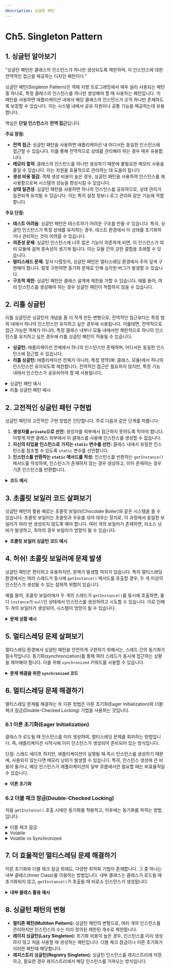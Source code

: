 ```yaml
---
description: 싱글톤 패턴
---
```


# Ch5. Singleton Pattern

## **1. 싱글턴 알아보기**

"싱글턴 패턴은 클래스의 인스턴스가 하나만 생성되도록 제한하며, 이 인스턴스에 대한 전역적인 접근을 제공하는 디자인 패턴이다."

싱글턴 패턴(Singleton Pattern)은 객체 지향 프로그래밍에서 매우 널리 사용되는 패턴 중 하나로, 특정 클래스의 인스턴스를 하나만 생성해야 할 때 사용하는 패턴입니다. 이 패턴을 사용하면 애플리케이션 내에서 해당 클래스의 인스턴스가 오직 하나만 존재하도록 보장할 수 있습니다. 이는 시스템 내에서 공유 자원이나 공통 기능을 제공하는데 유용합니다.

핵심은 **단일 인스턴스**와 **전역 접근**입니다.

**주요 장점:**

* **전역 접근**: 싱글턴 패턴을 사용하면 애플리케이션 내 어디서든 동일한 인스턴스에 접근할 수 있습니다. 이를 통해 전역적으로 상태를 관리해야 하는 경우 매우 유용합니다.
* **메모리 절약**: 클래스의 인스턴스를 하나만 생성하기 때문에 불필요한 메모리 사용을 줄일 수 있습니다. 이는 자원을 효율적으로 관리하는 데 도움이 됩니다.
* **생성 비용 절감**: 객체 생성 비용이 높은 경우, 싱글턴 패턴을 사용하여 인스턴스를 재사용함으로써 시스템의 성능을 향상시킬 수 있습니다.
* **상태 일관성**: 싱글턴 패턴을 사용하면 하나의 인스턴스를 공유하므로, 상태 관리가 일관되게 유지될 수 있습니다. 이는 특히 설정 정보나 로그 관리와 같은 기능에 적합합니다.

**주요 단점:**

* **테스트 어려움**: 싱글턴 패턴은 테스트하기 어려운 구조를 만들 수 있습니다. 특히, 싱글턴 인스턴스가 특정 상태를 유지하는 경우, 테스트 환경에서 이 상태를 초기화하거나 관리하는 것이 어려울 수 있습니다.
* **의존성 문제**: 싱글턴 인스턴스에 너무 많은 기능이 의존하게 되면, 이 인스턴스가 여러 모듈에 걸쳐 종속성이 생기게 됩니다. 이는 모듈 간의 강한 결합을 초래할 수 있습니다.
* **멀티스레드 문제**: 앞서 다뤘듯이, 싱글턴 패턴은 멀티스레딩 환경에서 주의 깊게 구현해야 합니다. 잘못 구현하면 동기화 문제로 인해 심각한 버그가 발생할 수 있습니다.
* **구조적 제한**: 싱글턴 패턴은 클래스 설계에 제한을 가할 수 있습니다. 예를 들어, 여러 인스턴스를 생성해야 하는 경우 싱글턴 패턴이 적합하지 않을 수 있습니다.

## 2. 리틀 싱글턴

리틀 싱글턴은 싱글턴의 개념을 좀 더 작게 만든 변형으로, 전역적인 접근보다는 특정 범위 내에서 하나의 인스턴스만 유지하고 싶은 경우에 사용됩니다. 이를테면, 전역적으로 접근 가능한 객체가 아니라, 특정 클래스 내부나 모듈 내에서만 제한적으로 하나의 인스턴스를 유지하고 싶은 경우에 리틀 싱글턴 패턴이 적용될 수 있습니다.

* **싱글턴:** 애플리케이션 전체에서 하나의 인스턴스만 존재하며, 어디서든 동일한 인스턴스에 접근할 수 있습니다.
* **리틀 싱글턴:** 애플리케이션 전체가 아니라, 특정 영역(예: 클래스, 모듈)에서 하나의 인스턴스만 유지되도록 제한합니다. 전역적인 접근은 필요하지 않지만, 특정 기능 내에서 인스턴스가 공유되어야 할 때 사용됩니다.

<details>

<summary>싱글턴 패턴 예시</summary>

```java
import org.springframework.stereotype.Component;
import lombok.Getter;

@Component
@Getter
public class SingletonService {

    private static final SingletonService instance = new SingletonService();

    private SingletonService() {
        // private constructor to prevent instantiation
    }

    public static SingletonService getInstance() {
        return instance;
    }

    public void doSomething() {
        System.out.println("Doing something in SingletonService");
    }
}
```

위 코드에서는 `@Component`를 사용하여 Spring의 싱글턴 관리 기능을 활용할 수도 있지만, 직접적인 싱글턴 패턴 구현을 보여주기 위해 `getInstance()` 메서드를 통해 인스턴스를 제공하는 방식을 사용했습니다.

</details>

<details>

<summary>리틀 싱글턴 패턴 예시</summary>

리틀 싱글턴 패턴은 스프링 빈으로 특정 클래스 내부에서만 인스턴스를 하나만 유지하고 싶은 경우에 유용합니다.

```java
import org.springframework.stereotype.Service;
import lombok.Getter;
import lombok.RequiredArgsConstructor;

@Service
public class SomeService {

    @Getter
    private final LittleSingleton littleSingleton = new LittleSingleton();

    @RequiredArgsConstructor
    private static class LittleSingleton {
        private final String value = "Hello, I'm a little singleton";

        public void doSomething() {
            System.out.println("Doing something in LittleSingleton");
        }
    }

    public void useLittleSingleton() {
        littleSingleton.doSomething();
    }
}
```

여기서 `LittleSingleton` 클래스는 `SomeService` 클래스 내부에서만 하나의 인스턴스를 유지하며, 외부에서 접근할 수 없게 설계되었습니다. 이는 특정 서비스 내에서만 인스턴스가 필요할 때 유용합니다.

</details>



## **2. 고전적인 싱글턴 패턴 구현법**

싱글턴 패턴의 고전적인 구현 방법은 간단합니다. 주로 다음과 같은 단계를 따릅니다:

1. **생성자를 `private`으로 선언:** 생성자를 외부에서 접근하지 못하도록 막아야 합니다. 이렇게 하면 클래스 외부에서 이 클래스를 사용해 인스턴스를 생성할 수 없습니다.
2. **자신의 타입을 인스턴스로 가지는 `static` 변수를 선언:** 클래스 내에서 유일한 인스턴스를 참조할 수 있도록 `static` 변수를 선언합니다.
3. **인스턴스를 반환하는 `static` 메서드를 작성:** 인스턴스를 반환하는 `getInstance()` 메서드를 작성하여, 인스턴스가 존재하지 않는 경우 생성하고, 이미 존재하는 경우 기존 인스턴스를 반환합니다.

<details>

<summary><strong>코드 예시</strong></summary>

```java
public class Singleton {
    // 유일한 인스턴스를 참조할 static 변수
    private static Singleton instance;

    // private 생성자
    private Singleton() {
    }

    // 인스턴스를 반환하는 static 메서드
    public static Singleton getInstance() {
        if (instance == null) {
            instance = new Singleton();
        }
        return instance;
    }
}
```

위 코드는 간단한 싱글턴 패턴의 예시입니다. `getInstance()` 메서드를 통해 오직 하나의 인스턴스만 생성되고, 애플리케이션 어디서든 동일한 인스턴스에 접근할 수 있습니다.

</details>



## **3. 초콜릿 보일러 코드 살펴보기**

싱글턴 패턴의 활용 예로는 초콜릿 보일러(Chocolate Boiler)와 같은 시스템을 들 수 있습니다. 초콜릿 보일러는 초콜릿과 우유를 섞어 데우는 장치로, 이 과정에서 동일한 보일러가 여러 번 생성되지 않도록 해야 합니다. 여러 개의 보일러가 존재하면, 리소스 낭비가 발생하고, 최악의 경우 보일러가 엉망이 될 수 있습니다.

<details>

<summary><strong>초콜릿 보일러 싱글턴 코드 예시</strong></summary>

```java
public class ChocolateBoiler {
    private boolean empty;
    private boolean boiled;

    private static ChocolateBoiler instance;

    private ChocolateBoiler() {
        empty = true;
        boiled = false;
    }

    public static ChocolateBoiler getInstance() {
        if (instance == null) {
            instance = new ChocolateBoiler();
        }
        return instance;
    }

    public void fill() {
        if (isEmpty()) {
            empty = false;
            boiled = false;
            // 초콜릿과 우유를 채우는 로직
        }
    }

    public void boil() {
        if (!isEmpty() && !isBoiled()) {
            // 보일러 가열 로직
            boiled = true;
        }
    }

    public void drain() {
        if (!isEmpty() && isBoiled()) {
            // 초콜릿을 비우는 로직
            empty = true;
        }
    }

    public boolean isEmpty() {
        return empty;
    }

    public boolean isBoiled() {
        return boiled;
    }
}
```

이 코드에서는 `ChocolateBoiler` 클래스가 싱글턴 패턴을 사용하여 구현되었습니다. `getInstance()` 메서드를 통해 오직 하나의 보일러만 사용되도록 보장하며, `fill()`, `boil()`, `drain()` 메서드를 통해 초콜릿 보일러의 동작을 제어할 수 있습니다.

</details>



## **4. 허쉬! 초콜릿 보일러에 문제 발생**

싱글턴 패턴은 편리하고 유용하지만, 문제가 발생할 여지가 있습니다. 특히 멀티스레딩 환경에서는 여러 스레드가 동시에 `getInstance()` 메서드를 호출할 경우, 두 개 이상의 인스턴스가 생성될 수 있는 잠재적 위험이 있습니다.

예를 들어, 초콜릿 보일러에서 두 개의 스레드가 `getInstance()`를 동시에 호출하면, 둘 다 `instance`가 `null`인 상태에서 인스턴스를 생성하려고 시도할 수 있습니다. 이로 인해 두 개의 보일러가 생성되어, 시스템이 엉망이 될 수 있습니다.

<details>

<summary><strong>문제 상황 예시</strong></summary>

```java
public static ChocolateBoiler getInstance() {
    if (instance == null) {
        instance = new ChocolateBoiler();
    }
    return instance;
}
```

위의 코드에서, 두 개의 스레드가 동시에 `instance == null` 체크를 통과하게 되면, 두 개의 초콜릿 보일러가 생성될 수 있습니다.

</details>



## **5. 멀티스레딩 문제 살펴보기**

멀티스레딩 환경에서 싱글턴 패턴을 안전하게 구현하기 위해서는, 스레드 간의 동기화가 필수적입니다. 동기화(synchronization)를 통해 여러 스레드가 동시에 접근하는 상황을 제어해야 합니다. 이를 위해 `synchronized` 키워드를 사용할 수 있습니다.

<details>

<summary><strong>문제 해결을 위한 <code>synchronized</code> 코드</strong></summary>

```java
public static synchronized ChocolateBoiler getInstance() {
    if (instance == null) {
        instance = new ChocolateBoiler();
    }
    return instance;
}
```

`synchronized` 키워드를 사용하면, 동시에 여러 스레드가 접근할 수 없도록 하여 인스턴스가 안전하게 하나만 생성되도록 보장합니다.&#x20;

하지만, 모든 접근이 동기화되기때문에, 생성 이후에도 해당 Synchronized 블록이나 메서드에 접근할때마다 스레드간의 경쟁으로 인해 대기 시간이 발생할 수 있습니다.

동시에  인스턴스를 공유하는 싱글턴이 순차적으로 인스턴스를 공유하게 됩니다.

</details>



## **6. 멀티스레딩 문제 해결하기**

멀티스레딩 문제를 해결하는 또 다른 방법은 이른 초기화(Eager Initialization)와 더블 체크 잠금(Double-Checked Locking) 기법을 사용하는 것입니다.

### **6.1 이른 초기화(Eager Initialization)**&#x20;

클래스가 로드될 때 인스턴스를 미리 생성하여, 멀티스레딩 문제를 회피하는 방법입니다. 즉, 애플리케이션 시작시에 이미 인스턴스가 생성되어 준비되어 있는 방식입니다.

단점: 스레드 세이프 하지만, 애플리케이션이 실행될 때 즉시 인스턴스를 생성하기 때문에, 사용되지 않는다면 메모리 낭비가 발생할 수 있습니다. 특히, 인스턴스 생성에 큰 비용이 들거나, 해당 인스턴스가 애플리케이션의 일부 흐름에서만 필요할 때는 비효율적일 수 있습니다.

<details>

<summary><strong>이른 초기화</strong></summary>

인스턴스 생성 로직을 `static` 키워드와 함께 클래스 내부에서 선언하면 됩니다.

```java
public class Singleton {
    private static final Singleton instance = new Singleton();

    private Singleton() {
    }

    public static Singleton getInstance() {
        return instance;
    }
}
```

</details>

### **6.2 더블 체크 잠금(Double-Checked Locking)**

처음 `getInstance()` 호출 시에만 동기화를 적용하고, 이후에는 동기화를 피하는 방법입니다.

<details>

<summary>더블 체크 잠금</summary>

```java
public class Singleton {
    private static volatile Singleton instance;

    private Singleton() {
    }

    public static Singleton getInstance() {
        if (instance == null) {
            synchronized (Singleton.class) {
                if (instance == null) {
                    instance = new Singleton();
                }
            }
        }
        return instance;
    }
}
```

이 방법은 성능 저하를 최소화하면서도 안전하게 싱글턴 패턴을 구현할 수 있습니다.

</details>

<details>

<summary>Volatile</summary>

`volatile`은 특정 변수의 값이 여러 스레드에 의해 공유될 때 발생할 수 있는 **메모리 가시성 문제**를 해결하기 위해 사용됩니다.

**메모리 가시성 문제:**

자바는 멀티스레드 환경에서 성능을 최적화하기 위해 각 스레드마다 **캐시**를 사용할 수 있습니다. 즉, 스레드는 변수 값을 메모리에서 직접 읽는 대신, 자신만의 로컬 캐시에 저장하고, 이 캐시된 값을 사용하여 작업을 수행할 수 있습니다. 이렇게 하면 메모리 접근 비용을 줄일 수 있어 성능이 향상됩니다.

<img src="../../.gitbook/assets/image (119).png" alt="" data-size="original">

하지만, 이 로컬 캐시 방식 때문에 **메모리 가시성 문제**가 발생할 수 있습니다. 한 스레드가 변수 값을 변경해도 다른 스레드가 이 변경 사항을 보지 못할 수 있습니다. 이는 로컬 캐시가 최신 상태를 반영하지 않기 때문입니다.

**Volatile의 역할:**

* **직접 메모리에서 읽고 쓰기**: `volatile` 변수는 각 스레드의 캐시가 아닌, 메인 메모리에서 직접 읽고 씁니다. 따라서 한 스레드가 `volatile` 변수의 값을 변경하면, 그 변경 사항이 즉시 메모리에 반영되어 다른 스레드에서도 바로 볼 수 있게 됩니다.
* **쓰기 순서 보장**: `volatile` 키워드는 쓰기 순서를 보장합니다. 즉, 한 스레드가 `volatile` 변수에 쓰기 작업을 한 이후에는, 그 이후의 모든 쓰기 작업이 `volatile` 변수의 변경을 반영한 상태로 이루어집니다. 이는 특정 변수에 대한 쓰기 작업이 일어난 후 다른 작업이 수행되도록 강제하는 데 유용합니다.

</details>

<details>

<summary>Volatile vs Synchronized</summary>

* **`volatile`**:
  * **메모리 가시성 보장**: `volatile` 키워드는 변수의 \*\*가시성(visibility)\*\*을 보장합니다. 즉, 한 스레드가 `volatile`로 선언된 변수의 값을 변경하면, 그 변경 사항이 다른 스레드에게 즉시 반영됩니다.
  * **간단한 상태 플래그에 적합**: 주로 간단한 상태 플래그나 플래그 변수와 같은 읽기/쓰기 작업에 사용됩니다.
* **`synchronized`**:
  * **원자성 보장**: `synchronized`는 메서드나 블록을 임계 영역으로 만들어, 한 번에 하나의 스레드만 해당 코드에 접근할 수 있도록 함으로써 \*\*원자성(atomicity)\*\*을 보장합니다. 즉, 한 스레드가 임계 영역에서 작업하는 동안 다른 스레드들은 해당 블록에 들어갈 수 없습니다.
  * **복잡한 상태 관리에 적합**: 여러 변수를 조작하는 복잡한 연산이나, 원자적(atomic) 연산이 필요한 상황에서 사용됩니다.

#### 2. 동작 방식

* **`volatile`**:
  * **직접 메모리 접근**: `volatile`로 선언된 변수는 각 스레드의 로컬 캐시가 아닌 메인 메모리에서 직접 읽고 쓰기 때문에, 변경된 값이 모든 스레드에 즉시 반영됩니다.
  * **메모리 가시성 보장**: `volatile`은 변수에 대한 읽기와 쓰기 작업의 가시성을 보장하지만, 연산 자체가 원자적이지는 않습니다. 예를 들어, 단순한 값 변경은 안전하지만, `counter++` 같은 복합 연산은 원자성이 보장되지 않습니다.
* **`synchronized`**:
  * **잠금 메커니즘 사용**: `synchronized` 블록이나 메서드에 접근할 때, 해당 블록이 보호하는 객체에 대한 잠금(lock)을 얻어야 합니다. 다른 스레드는 이 잠금이 해제될 때까지 대기해야 합니다.
  * **원자성 보장**: `synchronized`는 코드 블록 내의 모든 연산이 원자적으로 수행되도록 보장합니다. 즉, 블록 내의 연산이 완료될 때까지 다른 스레드가 해당 블록에 접근하지 못합니다.
  * **메모리 가시성 보장**: `synchronized`는 가시성도 보장합니다. 한 스레드가 `synchronized` 블록을 빠져나가면, 다른 스레드가 그 블록을 들어갔을 때, 앞선 스레드의 모든 변경 사항이 메모리에 반영되어 있습니다.

#### 3. 성능

* **`volatile`**:
  * **경량**: `volatile`은 잠금(lock)을 사용하지 않기 때문에, `synchronized`에 비해 오버헤드가 적습니다.
  * **빠른 접근**: `volatile` 변수에 대한 접근은 `synchronized`보다 빠릅니다. 단순한 가시성 문제를 해결할 때 사용하기 좋습니다.
* **`synchronized`**:
  * **비용이 더 큼**: `synchronized`는 잠금 메커니즘을 사용하므로, 성능 저하를 초래할 수 있습니다. 특히, 여러 스레드가 동일한 블록에 자주 접근하는 경우 대기 시간이 길어질 수 있습니다.
  * **데드락 위험**: 잠금(lock)을 잘못 관리하면, 데드락(deadlock)과 같은 문제가 발생할 수 있습니다.

</details>

## **7. 더 효율적인 멀티스레딩 문제 해결하기**

이른 초기화와 더블 체크 잠금 외에도, 다양한 최적화 기법이 존재합니다. 그 중 하나는 내부 클래스(Inner Class)를 이용하는 방법입니다. 내부 클래스는 클래스가 로드될 때 초기화되지 않고, `getInstance()`가 호출될 때 비로소 인스턴스가 생성됩니다.

<details>

<summary><strong>내부 클래스 활용 예시</strong></summary>

```java
public class Singleton {
    private Singleton() {
    }

    private static class SingletonHelper {
        private static final Singleton INSTANCE = new Singleton();
    }

    public static Singleton getInstance() {
        return SingletonHelper.INSTANCE;
    }
}
```

내부 클래스를 활용한 이 방법은 간결하면서도 효율적입니다. 클래스 로딩 시점과 인스턴스 생성 시점을 분리할 수 있어, 멀티스레딩 환경에서도 안전하게 사용할 수 있습니다.

</details>



## 8. 싱글턴 패턴의 변형

* **멀티톤 패턴(Multiton Pattern):** 싱글턴 패턴의 변형으로, 여러 개의 인스턴스를 관리하지만 인스턴스의 수는 미리 정의된 제한된 개수로 제한됩니다.
* **레이지 싱글턴(Lazy Singleton):** 초기화 비용이 높은 경우, 인스턴스를 미리 생성하지 않고 처음 사용할 때 생성하는 패턴입니다. 더블 체크 잠금이나 이른 초기화가 이러한 패턴에 해당합니다.
* **레지스트리 싱글턴(Registry Singleton):** 싱글턴 인스턴스를 레지스트리에 저장하고, 필요한 경우 레지스트리에서 해당 인스턴스를 가져오는 방식입니다.

